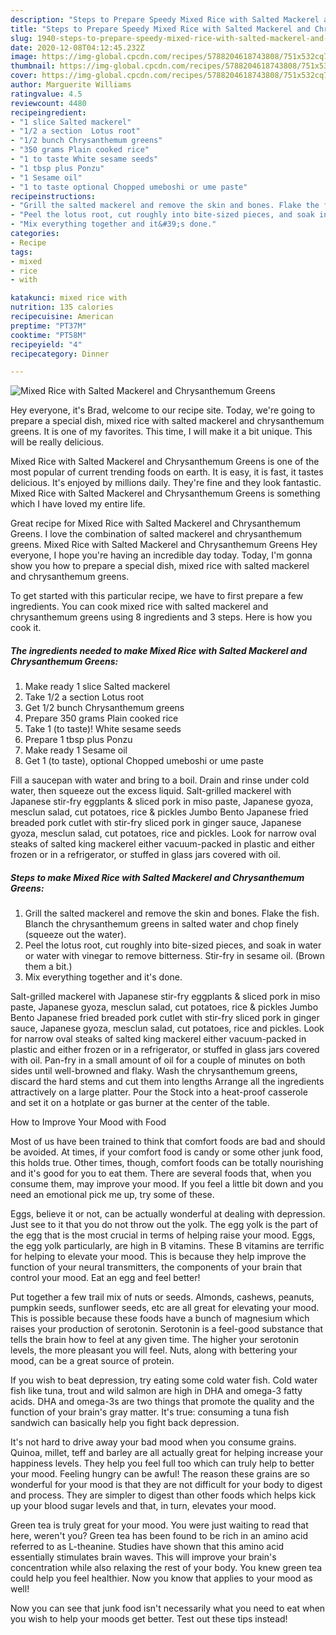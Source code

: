 ```yaml
---
description: "Steps to Prepare Speedy Mixed Rice with Salted Mackerel and Chrysanthemum Greens"
title: "Steps to Prepare Speedy Mixed Rice with Salted Mackerel and Chrysanthemum Greens"
slug: 1940-steps-to-prepare-speedy-mixed-rice-with-salted-mackerel-and-chrysanthemum-greens
date: 2020-12-08T04:12:45.232Z
image: https://img-global.cpcdn.com/recipes/5788204618743808/751x532cq70/mixed-rice-with-salted-mackerel-and-chrysanthemum-greens-recipe-main-photo.jpg
thumbnail: https://img-global.cpcdn.com/recipes/5788204618743808/751x532cq70/mixed-rice-with-salted-mackerel-and-chrysanthemum-greens-recipe-main-photo.jpg
cover: https://img-global.cpcdn.com/recipes/5788204618743808/751x532cq70/mixed-rice-with-salted-mackerel-and-chrysanthemum-greens-recipe-main-photo.jpg
author: Marguerite Williams
ratingvalue: 4.5
reviewcount: 4480
recipeingredient:
- "1 slice Salted mackerel"
- "1/2 a section  Lotus root"
- "1/2 bunch Chrysanthemum greens"
- "350 grams Plain cooked rice"
- "1 to taste White sesame seeds"
- "1 tbsp plus Ponzu"
- "1 Sesame oil"
- "1 to taste optional Chopped umeboshi or ume paste"
recipeinstructions:
- "Grill the salted mackerel and remove the skin and bones. Flake the fish.  Blanch the chrysanthemum greens in salted water and chop finely (squeeze out the water)."
- "Peel the lotus root, cut roughly into bite-sized pieces, and soak in water or water with vinegar to remove bitterness. Stir-fry in sesame oil. (Brown them a bit.)"
- "Mix everything together and it&#39;s done."
categories:
- Recipe
tags:
- mixed
- rice
- with

katakunci: mixed rice with 
nutrition: 135 calories
recipecuisine: American
preptime: "PT37M"
cooktime: "PT58M"
recipeyield: "4"
recipecategory: Dinner

---
```



![Mixed Rice with Salted Mackerel and Chrysanthemum Greens](https://img-global.cpcdn.com/recipes/5788204618743808/751x532cq70/mixed-rice-with-salted-mackerel-and-chrysanthemum-greens-recipe-main-photo.jpg)

Hey everyone, it's Brad, welcome to our recipe site. Today, we're going to prepare a special dish, mixed rice with salted mackerel and chrysanthemum greens. It is one of my favorites. This time, I will make it a bit unique. This will be really delicious.

Mixed Rice with Salted Mackerel and Chrysanthemum Greens is one of the most popular of current trending foods on earth. It is easy, it is fast, it tastes delicious. It's enjoyed by millions daily. They're fine and they look fantastic. Mixed Rice with Salted Mackerel and Chrysanthemum Greens is something which I have loved my entire life.

Great recipe for Mixed Rice with Salted Mackerel and Chrysanthemum Greens. I love the combination of salted mackerel and chrysanthemum greens. Mixed Rice with Salted Mackerel and Chrysanthemum Greens Hey everyone, I hope you&#39;re having an incredible day today. Today, I&#39;m gonna show you how to prepare a special dish, mixed rice with salted mackerel and chrysanthemum greens.


To get started with this particular recipe, we have to first prepare a few ingredients. You can cook mixed rice with salted mackerel and chrysanthemum greens using 8 ingredients and 3 steps. Here is how you cook it.

<!--inarticleads1-->

##### The ingredients needed to make Mixed Rice with Salted Mackerel and Chrysanthemum Greens:

1. Make ready 1 slice Salted mackerel
1. Take 1/2 a section  Lotus root
1. Get 1/2 bunch Chrysanthemum greens
1. Prepare 350 grams Plain cooked rice
1. Take 1 (to taste)! White sesame seeds
1. Prepare 1 tbsp plus Ponzu
1. Make ready 1 Sesame oil
1. Get 1 (to taste), optional Chopped umeboshi or ume paste


Fill a saucepan with water and bring to a boil. Drain and rinse under cold water, then squeeze out the excess liquid. Salt-grilled mackerel with Japanese stir-fry eggplants &amp; sliced pork in miso paste, Japanese gyoza, mesclun salad, cut potatoes, rice &amp; pickles Jumbo Bento Japanese fried breaded pork cutlet with stir-fry sliced pork in ginger sauce, Japanese gyoza, mesclun salad, cut potatoes, rice and pickles. Look for narrow oval steaks of salted king mackerel either vacuum-packed in plastic and either frozen or in a refrigerator, or stuffed in glass jars covered with oil. 

<!--inarticleads2-->

##### Steps to make Mixed Rice with Salted Mackerel and Chrysanthemum Greens:

1. Grill the salted mackerel and remove the skin and bones. Flake the fish.  Blanch the chrysanthemum greens in salted water and chop finely (squeeze out the water).
1. Peel the lotus root, cut roughly into bite-sized pieces, and soak in water or water with vinegar to remove bitterness. Stir-fry in sesame oil. (Brown them a bit.)
1. Mix everything together and it&#39;s done.


Salt-grilled mackerel with Japanese stir-fry eggplants &amp; sliced pork in miso paste, Japanese gyoza, mesclun salad, cut potatoes, rice &amp; pickles Jumbo Bento Japanese fried breaded pork cutlet with stir-fry sliced pork in ginger sauce, Japanese gyoza, mesclun salad, cut potatoes, rice and pickles. Look for narrow oval steaks of salted king mackerel either vacuum-packed in plastic and either frozen or in a refrigerator, or stuffed in glass jars covered with oil. Pan-fry in a small amount of oil for a couple of minutes on both sides until well-browned and flaky. Wash the chrysanthemum greens, discard the hard stems and cut them into lengths Arrange all the ingredients attractively on a large platter. Pour the Stock into a heat-proof casserole and set it on a hotplate or gas burner at the center of the table. 

How to Improve Your Mood with Food


Most of us have been trained to think that comfort foods are bad and should be avoided. At times, if your comfort food is candy or some other junk food, this holds true. Other times, though, comfort foods can be totally nourishing and it's good for you to eat them. There are several foods that, when you consume them, may improve your mood. If you feel a little bit down and you need an emotional pick me up, try some of these.

Eggs, believe it or not, can be actually wonderful at dealing with depression. Just see to it that you do not throw out the yolk. The egg yolk is the part of the egg that is the most crucial in terms of helping raise your mood. Eggs, the egg yolk particularly, are high in B vitamins. These B vitamins are terrific for helping to elevate your mood. This is because they help improve the function of your neural transmitters, the components of your brain that control your mood. Eat an egg and feel better!

Put together a few trail mix of nuts or seeds. Almonds, cashews, peanuts, pumpkin seeds, sunflower seeds, etc are all great for elevating your mood. This is possible because these foods have a bunch of magnesium which raises your production of serotonin. Serotonin is a feel-good substance that tells the brain how to feel at any given time. The higher your serotonin levels, the more pleasant you will feel. Nuts, along with bettering your mood, can be a great source of protein.

If you wish to beat depression, try eating some cold water fish. Cold water fish like tuna, trout and wild salmon are high in DHA and omega-3 fatty acids. DHA and omega-3s are two things that promote the quality and the function of your brain's gray matter. It's true: consuming a tuna fish sandwich can basically help you fight back depression. 

It's not hard to drive away your bad mood when you consume grains. Quinoa, millet, teff and barley are all actually great for helping increase your happiness levels. They help you feel full too which can truly help to better your mood. Feeling hungry can be awful! The reason these grains are so wonderful for your mood is that they are not difficult for your body to digest and process. They are simpler to digest than other foods which helps kick up your blood sugar levels and that, in turn, elevates your mood.

Green tea is truly great for your mood. You were just waiting to read that here, weren't you? Green tea has been found to be rich in an amino acid referred to as L-theanine. Studies have shown that this amino acid essentially stimulates brain waves. This will improve your brain's concentration while also relaxing the rest of your body. You knew green tea could help you feel healthier. Now you know that applies to your mood as well!

Now you can see that junk food isn't necessarily what you need to eat when you wish to help your moods get better. Test out  these tips  instead!

